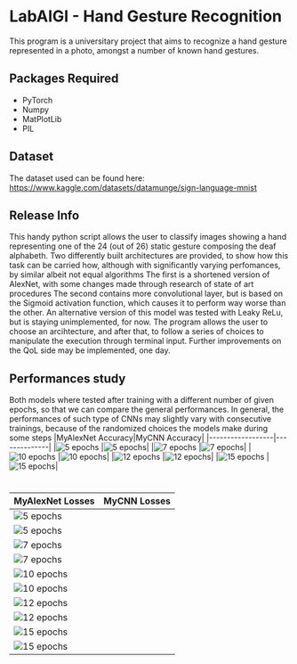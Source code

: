 # LabAIGI - Hand Gesture Recognition
This program is a universitary project that aims to recognize a hand gesture represented in a photo, amongst a number of known hand gestures.
## Packages Required
* PyTorch
* Numpy
* MatPlotLib
* PIL
## Dataset
The dataset used can be found here: https://www.kaggle.com/datasets/datamunge/sign-language-mnist
## Release Info
This handy python script allows the user to classify images showing a hand representing one of the 24 (out of 26) static gesture composing the deaf alphabeth.
Two differently built architectures are provided, to show how this task can be carried how, although with significantly varying perfomances, by similar albeit not equal algorithms
The first is a shortened version of AlexNet, with some changes made through research of state of art procedures
The second contains more convolutional layer, but is based on the Sigmoid activation function, which causes it to perform way worse than the other. An alternative version of this model was tested with Leaky ReLu, but is staying unimplemented, for now.
The program allows the user to choose an arcihtecture, and after that, to follow a series of choices to manipulate the execution through terminal input.
Further improvements on the QoL side may be implemented, one day.
## Performances study
Both models where tested after training with a different number of given epochs, so that we can compare the general performances.
In general, the performances of such type of CNNs may slightly vary with consecutive trainings, because of the randomized choices the models make during some steps
|MyAlexNet Accuracy|MyCNN Accuracy|
|------------------|--------------|
|![5 epochs](https://raw.githubusercontent.com/TizianoMaira98/LabAIGI---Hand-Gesture-Recognition/master/Accuracy_Graphs/MyAlexNet_accuracy_5_epochs.png)
|![5 epochs](https://raw.githubusercontent.com/TizianoMaira98/LabAIGI---Hand-Gesture-Recognition/master/Accuracy_Graphs/MyCNN_accuracy_5_epochs.png)|
|![7 epochs](https://raw.githubusercontent.com/TizianoMaira98/LabAIGI---Hand-Gesture-Recognition/master/Accuracy_Graphs/MyAlexNet_accuracy_5_epochs.png)
|![7 epochs](https://raw.githubusercontent.com/TizianoMaira98/LabAIGI---Hand-Gesture-Recognition/master/Accuracy_Graphs/MyCNN_accuracy_7_epochs.png)|
|![10 epochs](https://raw.githubusercontent.com/TizianoMaira98/LabAIGI---Hand-Gesture-Recognition/master/Accuracy_Graphs/MyAlexNet_accuracy_10_epochs.png)
|![10 epochs](https://raw.githubusercontent.com/TizianoMaira98/LabAIGI---Hand-Gesture-Recognition/master/Accuracy_Graphs/MyCNN_accuracy_10_epochs.png)|
|![12 epochs](https://raw.githubusercontent.com/TizianoMaira98/LabAIGI---Hand-Gesture-Recognition/master/Accuracy_Graphs/MyAlexNet_accuracy_12_epochs.png)
|![12 epochs](https://raw.githubusercontent.com/TizianoMaira98/LabAIGI---Hand-Gesture-Recognition/master/Accuracy_Graphs/MyCNN_accuracy_12_epochs.png)|
|![15 epochs](https://raw.githubusercontent.com/TizianoMaira98/LabAIGI---Hand-Gesture-Recognition/master/Accuracy_Graphs/MyAlexNet_accuracy_15_epochs.png)
|![15 epochs](https://raw.githubusercontent.com/TizianoMaira98/LabAIGI---Hand-Gesture-Recognition/master/Accuracy_Graphs/MyCNN_accuracy_15_epochs.png)|
#
|MyAlexNet Losses|MyCNN Losses|
|----------------|------------|
|![5 epochs](https://raw.githubusercontent.com/TizianoMaira98/LabAIGI---Hand-Gesture-Recognition/master/Losses_Graphs/MyAlexNet_losses_5_epochs.png)
|![5 epochs](https://raw.githubusercontent.com/TizianoMaira98/LabAIGI---Hand-Gesture-Recognition/master/Losses_Graphs/MyCNN_losses_5_epochs.png)|
|![7 epochs](https://raw.githubusercontent.com/TizianoMaira98/LabAIGI---Hand-Gesture-Recognition/master/Losses_Graphs/MyAlexNet_losses_7_epochs.png)
|![7 epochs](https://raw.githubusercontent.com/TizianoMaira98/LabAIGI---Hand-Gesture-Recognition/master/Losses_Graphs/MyCNN_losses_7_epochs.png)|
|![10 epochs](https://raw.githubusercontent.com/TizianoMaira98/LabAIGI---Hand-Gesture-Recognition/master/Losses_Graphs/MyAlexNet_losses_10_epochs.png)
|![10 epochs](https://raw.githubusercontent.com/TizianoMaira98/LabAIGI---Hand-Gesture-Recognition/master/Losses_Graphs/MyCNN_losses_10_epochs.png)|
|![12 epochs](https://raw.githubusercontent.com/TizianoMaira98/LabAIGI---Hand-Gesture-Recognition/master/Losses_Graphs/MyAlexNet_losses_12_epochs.png)
|![12 epochs](https://raw.githubusercontent.com/TizianoMaira98/LabAIGI---Hand-Gesture-Recognition/master/Losses_Graphs/MyCNN_losses_12_epochs.png)|
|![15 epochs](https://raw.githubusercontent.com/TizianoMaira98/LabAIGI---Hand-Gesture-Recognition/master/Losses_Graphs/MyAlexNet_losses_15_epochs.png)
|![15 epochs](https://raw.githubusercontent.com/TizianoMaira98/LabAIGI---Hand-Gesture-Recognition/master/Losses_Graphs/MyCNN_losses_15_epochs.png)|
